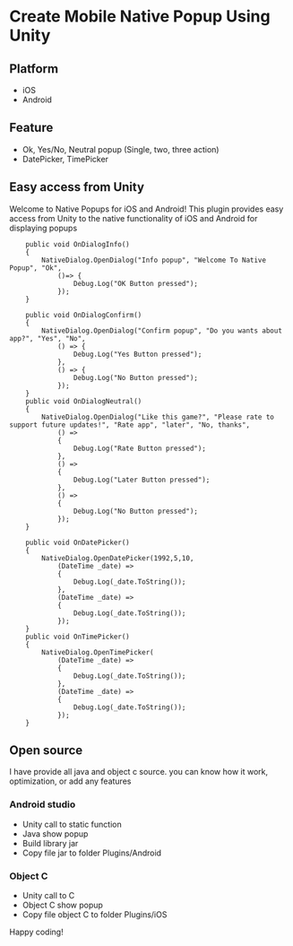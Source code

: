 # Create Mobile Native Popup Using Unity
## Platform
- iOS
- Android
## Feature
- Ok, Yes/No, Neutral popup (Single, two, three action)
- DatePicker, TimePicker
## Easy access from Unity
Welcome to Native Popups for iOS and Android! This plugin provides easy access from Unity to the native functionality of iOS and Android for displaying popups
```
    public void OnDialogInfo()
    {
        NativeDialog.OpenDialog("Info popup", "Welcome To Native Popup", "Ok", 
            ()=> {
                Debug.Log("OK Button pressed");
            });
    }

    public void OnDialogConfirm()
    {
        NativeDialog.OpenDialog("Confirm popup", "Do you wants about app?", "Yes", "No",
            () => {
                Debug.Log("Yes Button pressed");
            },
            () => {
                Debug.Log("No Button pressed");
            });
    }
    public void OnDialogNeutral()
    {
        NativeDialog.OpenDialog("Like this game?", "Please rate to support future updates!", "Rate app", "later", "No, thanks",
            () =>
            {
                Debug.Log("Rate Button pressed");
            },
            () =>
            {
                Debug.Log("Later Button pressed");
            },
            () =>
            {
                Debug.Log("No Button pressed");
            });
    }

    public void OnDatePicker()
    {
        NativeDialog.OpenDatePicker(1992,5,10,
            (DateTime _date) =>
            {
                Debug.Log(_date.ToString());
            },
            (DateTime _date) =>
            {
                Debug.Log(_date.ToString());
            });        
    }
    public void OnTimePicker()
    {
        NativeDialog.OpenTimePicker(
            (DateTime _date) =>
            {
                Debug.Log(_date.ToString());
            },
            (DateTime _date) =>
            {
                Debug.Log(_date.ToString());
            });
    }
```
## Open source
I have provide all java and object c source.  you can know how it work, optimization, or add any features
### Android studio
- Unity call to static function
- Java show popup
- Build library jar
- Copy file jar to folder Plugins/Android
### Object C
- Unity call to C
- Object C show popup
- Copy file object C to folder Plugins/iOS


Happy coding!

